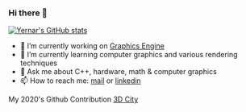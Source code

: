 ### Hi there 👋

[![Yernar's GitHub stats](https://github-readme-stats.vercel.app/api?username=yernar&hide=contribs&count_private=true&show_icons=true&bg_color=30,e96443,904e95&title_color=fff&text_color=fff)](#)

- 🔭 I’m currently working on [Graphics Engine](https://github.com/yernar/IronwareEngine)
- 🌱 I’m currently learning computer graphics and various rendering techniques
- 💬 Ask me about C++, hardware, math & computer graphics
- 📫 How to reach me: [mail](yernar.aa@gmail.com) or [linkedin](https://www.linkedin.com/in/yernaraldabergenov/)

My 2020's Github Contribution [3D City](https://github.com/yernar/yernar/blob/main/yernar-2020.stl)
